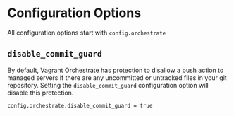 # Configuration Options

All configuration options start with `config.orchestrate`

## `disable_commit_guard`

By default, Vagrant Orchestrate has protection to disallow a push action to managed
servers if there are any uncommitted or untracked files in your git repository. Setting
the `disable_commit_guard` configuration option will disable this protection.

    config.orchestrate.disable_commit_guard = true
